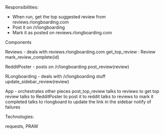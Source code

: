 Responsibilities:

* When run, get the top suggested review from reviews.rlongboarding.com
* Post it on /r/longboarding
* Mark it as posted on reviews.rlongboarding.com


Components


Reviews - deals with reviews.rlongboarding.com
	get_top_review : Review
	mark_review_complete(id)


RedditPoster - posts on /r/longboarding
	post_review(review)


RLongboarding - deals with /r/longboarding stuff
	update_sidebar_review(review)


App - orchestrates other pieces
	post_top_review
		talks to reviews to get top review
		talks to RedditPoster to post it to reddit
		talks to reviews to mark it completed
		talks to rlongboard to update the link in the sidebar
		notify of failures


Technologies:

requests, PRAW

